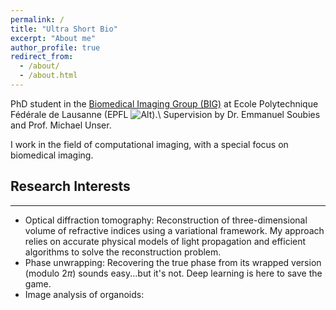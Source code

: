 ```yaml
---
permalink: /
title: "Ultra Short Bio"
excerpt: "About me"
author_profile: true
redirect_from: 
  - /about/
  - /about.html
---
```




PhD student in the [Biomedical Imaging Group (BIG)](http://bigwww.epfl.ch) at Ecole Polytechnique Fédérale de Lausanne (EPFL ![Alt](/epfl.png "EPFL")).\\
Supervision by Dr. Emmanuel Soubies and Prof. Michael Unser.

I work in the field of computational imaging, with a special focus on biomedical imaging.


## Research Interests
------

* Optical diffraction tomography: 
Reconstruction of three-dimensional volume of refractive indices using a variational framework.
My approach relies on accurate physical models of light propagation and efficient algorithms to solve the reconstruction problem.
* Phase unwrapping:
Recovering the true phase from its wrapped version (modulo 2$\pi$) sounds easy...but it's not. Deep learning is here to save the game.
* Image analysis of organoids:



<!--Here:[My Google scholar website](https://scholar.google.com/citations?user=_ZJ9X0QAAAAJ&hl=fr&authuser=1)

Yep
======


Yup Yup
======

1. Useless list
1. yep


Another Yup
------
Yep
-->


